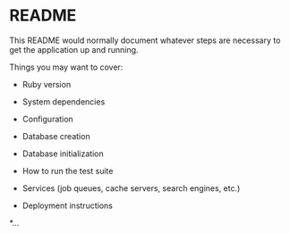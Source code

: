 # README

This README would normally document whatever steps are necessary to get the
application up and running.

Things you may want to cover:

* Ruby version

* System dependencies  

* Configuration

* Database creation

* Database initialization

* How to run the test suite

* Services (job queues, cache servers, search engines, etc.)

* Deployment instructions

*... 
